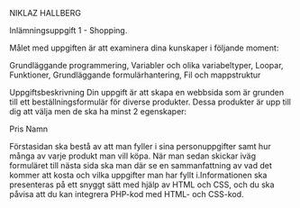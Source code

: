 NIKLAZ HALLBERG

Inlämningsuppgift 1 - Shopping.

Målet med uppgiften är att examinera dina kunskaper i följande moment:

Grundläggande programmering, 
Variabler och olika variabeltyper, 
Loopar,
Funktioner, 
Grundläggande formulärhantering, 
Fil och mappstruktur 

Uppgiftsbeskrivning
Din uppgift är att skapa en webbsida som är grunden till ett beställningsformulär för diverse produkter. Dessa produkter är upp till dig att välja men de ska ha minst 2 egenskaper:

Pris
Namn

Förstasidan ska bestå av att man fyller i sina personuppgifter samt hur många av varje produkt man vill köpa. När man sedan skickar iväg formuläret till nästa sida ska man där se en sammanfattning av vad det kommer att kosta och vilka uppgifter man har fyllt i.Informationen ska presenteras på ett snyggt sätt med hjälp av HTML och CSS, och du ska påvisa att du kan integrera PHP-kod med HTML- och CSS-kod. 

